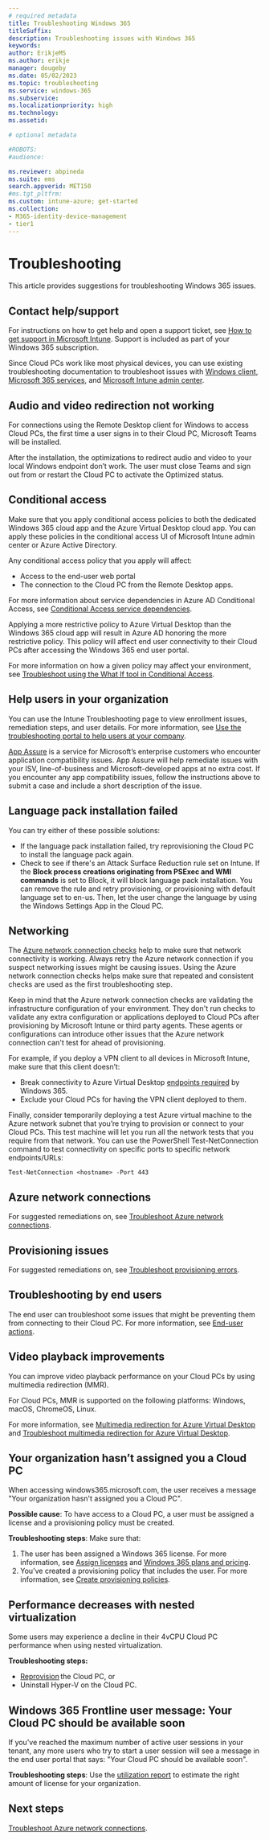 ```yaml
---
# required metadata
title: Troubleshooting Windows 365
titleSuffix:
description: Troubleshooting issues with Windows 365
keywords:
author: ErikjeMS  
ms.author: erikje
manager: dougeby
ms.date: 05/02/2023
ms.topic: troubleshooting
ms.service: windows-365
ms.subservice: 
ms.localizationpriority: high
ms.technology:
ms.assetid: 

# optional metadata

#ROBOTS:
#audience:

ms.reviewer: abpineda
ms.suite: ems
search.appverid: MET150
#ms.tgt_pltfrm:
ms.custom: intune-azure; get-started
ms.collection:
- M365-identity-device-management
- tier1
---
```


# Troubleshooting

This article provides suggestions for troubleshooting Windows 365 issues.

## Contact help/support

For instructions on how to get help and open a support ticket, see  [How to get support in Microsoft Intune](/mem/get-support). Support is included as part of your Windows 365 subscription.

Since Cloud PCs work like most physical devices, you can use existing troubleshooting documentation to troubleshoot issues with [Windows client](/troubleshoot/windows-client/welcome-windows-client), [Microsoft 365 services](/microsoft-365/), and [Microsoft Intune admin center](/mem/get-support).

## Audio and video redirection not working

For connections using the Remote Desktop client for Windows to access Cloud PCs, the first time a user signs in to their Cloud PC, Microsoft Teams will be installed.

After the installation, the optimizations to redirect audio and video to your local Windows endpoint don’t work. The user must close Teams and sign out from or restart the Cloud PC to activate the Optimized status.

## Conditional access

Make sure that you apply conditional access policies to both the dedicated Windows 365 cloud app and the Azure Virtual Desktop cloud app. You can apply these policies in the conditional access UI of Microsoft Intune admin center or Azure Active Directory.

Any conditional access policy that you apply will affect:

- Access to the end-user web portal
- The connection to the Cloud PC from the Remote Desktop apps.

For more information about service dependencies in Azure AD Conditional Access, see [Conditional Access service dependencies](/azure/active-directory/conditional-access/service-dependencies).

Applying a more restrictive policy to Azure Virtual Desktop than the Windows 365 cloud app will result in Azure AD honoring the more restrictive policy. This policy will affect end user connectivity to their Cloud PCs after accessing the Windows 365 end user portal.

For more information on how a given policy may affect your environment, see [Troubleshoot using the What If tool in Conditional Access](/azure/active-directory/conditional-access/what-if-tool).

## Help users in your organization

You can use the Intune Troubleshooting page to view enrollment issues, remediation steps, and user details. For more information, see [Use the troubleshooting portal to help users at your company](/mem/intune/fundamentals/help-desk-operators).

[App Assure](https://www.microsoft.com/fasttrack/microsoft-365/app-assure) is a service for Microsoft’s enterprise customers who encounter application compatibility issues. App Assure will help remediate issues with your ISV, line-of-business and Microsoft-developed apps at no extra cost. If you encounter any app compatibility issues, follow the instructions above to submit a case and include a short description of the issue.

## Language pack installation failed

You can try either of these possible solutions:

- If the language pack installation failed, try reprovisioning the Cloud PC to install the language pack again.
- Check to see if there's an Attack Surface Reduction rule set on Intune. If the **Block process creations originating from PSExec and WMI commands** is set to Block, it will block language pack installation. You can remove the rule and retry provisioning, or provisioning with default language set to en-us. Then, let the user change the language by using the Windows Settings App in the Cloud PC.

## Networking

The [Azure network connection checks](health-checks.md) help to make sure that network connectivity is working. Always retry the Azure network connection if you suspect networking issues might be causing issues. Using the Azure network connection checks helps make sure that repeated and consistent checks are used as the first troubleshooting step.

Keep in mind that the Azure network connection checks are validating the infrastructure configuration of your environment. They don't run checks to validate any extra configuration or applications deployed to Cloud PCs after provisioning by Microsoft Intune or third party agents. These agents or configurations can introduce other issues that the Azure network connection can't test for ahead of provisioning.

For example, if you deploy a VPN client to all devices in Microsoft Intune, make sure that this client doesn’t:

- Break connectivity to Azure Virtual Desktop [endpoints required](requirements-network.md) by Windows 365.
- Exclude your Cloud PCs for having the VPN client deployed to them.

Finally, consider temporarily deploying a test Azure virtual machine to the Azure network subnet that you’re trying to provision or connect to your Cloud PCs. This test machine will let you run all the network tests that you require from that network. You can use the PowerShell Test-NetConnection command to test connectivity on specific ports to specific network endpoints/URLs:

```Test-NetConnection <hostname> -Port 443```

## Azure network connections

For suggested remediations on, see [Troubleshoot Azure network connections](troubleshoot-azure-network-connection.md).

## Provisioning issues

For suggested remediations on, see [Troubleshoot provisioning errors](provisioning-errors.md).

## Troubleshooting by end users

The end user can troubleshoot some issues that might be preventing them from connecting to their Cloud PC. For more information, see [End-user actions](../end-user-access-cloud-pc.md#user-actions).

## Video playback improvements

You can improve video playback performance on your Cloud PCs by using multimedia redirection (MMR).

For Cloud PCs, MMR is supported on the following platforms: Windows, macOS, ChromeOS, Linux.

For more information, see [Multimedia redirection for Azure Virtual Desktop](/azure/virtual-desktop/multimedia-redirection) and [Troubleshoot multimedia redirection for Azure Virtual Desktop](/azure/virtual-desktop/troubleshoot-multimedia-redirection).

## Your organization hasn’t assigned you a Cloud PC

When accessing windows365.microsoft.com, the user receives a message "Your organization hasn't assigned you a Cloud PC".

**Possible cause**: To have access to a Cloud PC, a user must be assigned a license and a provisioning policy must be created.

**Troubleshooting steps**: Make sure that:

1. The user has been assigned a Windows 365 license. For more information, see [Assign licenses](assign-licenses.md) and [Windows 365 plans and pricing](https://www.microsoft.com/windows-365/enterprise?rtc=1).
2. You’ve created a provisioning policy that includes the user. For more information, see [Create provisioning policies]( /windows-365/enterprise/create-provisioning-policy).

## Performance decreases with nested virtualization

Some users may experience a decline in their 4vCPU Cloud PC performance when using nested virtualization.

**Troubleshooting steps:**

- [Reprovision](reprovision-cloud-pc.md) the Cloud PC, or
- Uninstall Hyper-V on the Cloud PC.  

## Windows 365 Frontline user message: Your Cloud PC should be available soon

If you've reached the maximum number of active user sessions in your tenant, any more users who try to start a user session will see a  message in the end user portal that says: "Your Cloud PC should be available soon".

**Troubleshooting steps**: Use the [utilization report](report-cloud-pc-utilization.md) to estimate the right amount of license for your organization.

<!-- ########################## -->
## Next steps

[Troubleshoot Azure network connections](troubleshoot-azure-network-connection.md).
